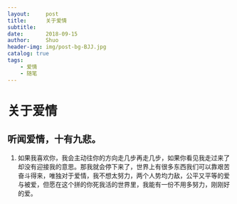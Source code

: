 ```yaml
---
layout:     post
title:      关于爱情
subtitle:   
date:       2018-09-15
author:     Shuo
header-img: img/post-bg-BJJ.jpg
catalog: true
tags:
    - 爱情
    - 随笔
---
```

# 关于爱情
## 听闻爱情，十有九悲。
1. 如果我喜欢你，我会主动往你的方向走几步再走几步，如果你看见我走过来了却没有迎接我的意思。那我就会停下来了，世界上有很多东西我们可以靠艰苦奋斗得来，唯独对于爱情，我不想太努力，两个人势均力敌，公平又平等的爱与被爱，但愿在这个拼的你死我活的世界里，我能有一份不用多努力，刚刚好的爱。